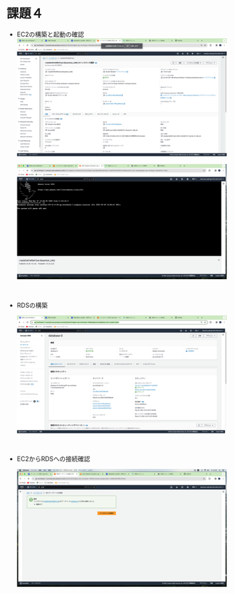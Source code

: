 # 課題４

* EC2の構築と起動の確認
   ![EC2の構築](lecture-img/EC2.png)　

   ![EC2の構築](lecture-img/EC2-start.png)　
<br>

* RDSの構築

   ![RDSの構築](lecture-img/RDS.png)
<br>

* EC2からRDSへの接続確認

   ![接続確認](lecture-img/EC2toRDSconect.png)
<br>
